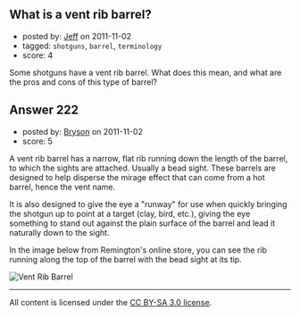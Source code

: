 ## What is a vent rib barrel?

- posted by: [Jeff](https://stackexchange.com/users/-1/85-jeff) on 2011-11-02
- tagged: `shotguns`, `barrel`, `terminology`
- score: 4

<p>Some shotguns have a vent rib barrel.  What does this mean, and what are the pros and cons of this type of barrel?</p>



## Answer 222

- posted by: [Bryson](https://stackexchange.com/users/-1/32-bryson) on 2011-11-02
- score: 5

<p>A vent rib barrel has a narrow, flat rib running down the length of the barrel, to which the sights are attached. Usually a bead sight. These barrels are designed to help disperse the mirage effect that can come from a hot barrel, hence the vent name.</p>

<p>It is also designed to give the eye a "runway" for use when quickly bringing the shotgun up to point at a target (clay, bird, etc.), giving the eye something to stand out against the plain surface of the barrel and lead it naturally down to the sight.</p>

<p>In the image below from Remington's online store, you can see the rib running along the top of the barrel with the bead sight at its tip.</p>

<p><img src="http://www.remingtoncountrystore.com/images/catalog/1_2841.jpg" alt="Vent Rib Barrel" /></p>




---

All content is licensed under the [CC BY-SA 3.0 license](https://creativecommons.org/licenses/by-sa/3.0/).
